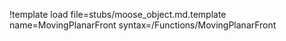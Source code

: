 !template load file=stubs/moose_object.md.template name=MovingPlanarFront syntax=/Functions/MovingPlanarFront